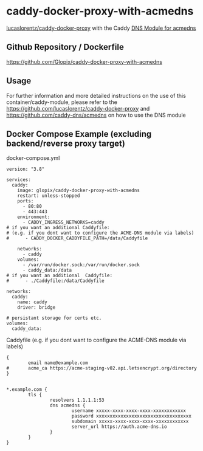 # caddy-docker-proxy-with-acmedns
[lucaslorentz/caddy-docker-proxy](https://github.com/lucaslorentz/caddy-docker-proxy) with the Caddy [DNS Module for acmedns](https://github.com/caddy-dns/acmedns)

## Github Repository / Dockerfile
https://github.com/Glopix/caddy-docker-proxy-with-acmedns

## Usage
For further information and more detailed instructions on the use of this container/caddy-module, please refer to the https://github.com/lucaslorentz/caddy-docker-proxy and https://github.com/caddy-dns/acmedns on how to use the DNS module

## Docker Compose Example (excluding backend/reverse proxy target)
docker-compose.yml
```
version: "3.8"

services:
  caddy:
    image: glopix/caddy-docker-proxy-with-acmedns
    restart: unless-stopped
    ports:
      - 80:80
      - 443:443
    environment:
      - CADDY_INGRESS_NETWORKS=caddy
# if you want an additional Caddyfile:
# (e.g. if you dont want to configure the ACME-DNS module via labels)
#      - CADDY_DOCKER_CADDYFILE_PATH=/data/Caddyfile

    networks:
      - caddy
    volumes:
      - /var/run/docker.sock:/var/run/docker.sock
      - caddy_data:/data
# if you want an additional  Caddyfile:      
#      - ./Caddyfile:/data/Caddyfile

networks:
  caddy:
    name: caddy
    driver: bridge

# persistant storage for certs etc.
volumes:
  caddy_data:
```

Caddyfile (e.g. if you dont want to configure the ACME-DNS module via labels)
```
{
        email name@example.com
#       acme_ca https://acme-staging-v02.api.letsencrypt.org/directory
}


*.example.com {
        tls {
                resolvers 1.1.1.1:53
                dns acmedns {
                        username xxxxx-xxxx-xxxx-xxxx-xxxxxxxxxxxx
                        password xxxxxxxxxxxxxxxxxxxxxxxxxxxxxxxxxxx
                        subdomain xxxxx-xxxx-xxxx-xxxx-xxxxxxxxxxxx
                        server_url https://auth.acme-dns.io
                }
        }
}
```
